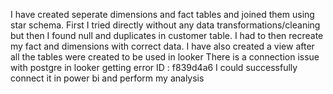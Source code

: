 I have created seperate dimensions and fact tables and joined them using star schema.
First I tried directly without any data transformations/cleaning but then I found null and duplicates in customer table.
I had to then recreate my fact and dimensions with correct data.
I have also created a view after all the tables were created to be used in looker
There is a connection issue with postgre in looker getting error ID : f839d4a6
I could successfully connect it in power bi and perform my analysis
